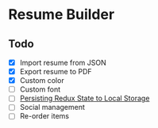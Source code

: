 # Resume Builder

## Todo 
- [x] Import resume from JSON
- [x] Export resume to PDF
- [x] Custom color
- [ ] Custom font
- [ ] [Persisting Redux State to Local Storage](https://medium.com/@jrcreencia/persisting-redux-state-to-local-storage-f81eb0b90e7e)
- [ ] Social management
- [ ] Re-order items